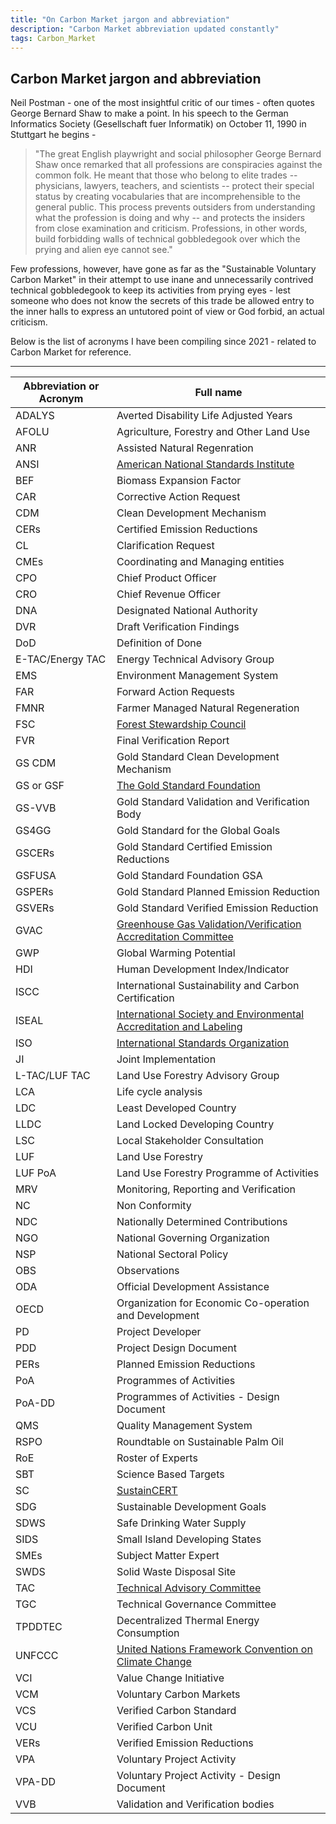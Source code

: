 ```yaml
---
title: "On Carbon Market jargon and abbreviation"
description: "Carbon Market abbreviation updated constantly"
tags: Carbon_Market 
---
```


## Carbon Market jargon and abbreviation

Neil Postman - one of the most insightful critic of our times - often quotes George Bernard Shaw to make a point. In his speech to the German Informatics Society (Gesellschaft fuer Informatik) on October 11, 1990 in Stuttgart he begins - 

>"The great English playwright and social philosopher George Bernard Shaw once remarked that all professions are conspiracies against the common folk. He meant that those who belong to elite trades -- physicians, lawyers, teachers, and scientists -- protect their special status by creating vocabularies that are incomprehensible to the general public. This process prevents outsiders from understanding what the profession is doing and why -- and protects the insiders from close examination and criticism. Professions, in other words, build forbidding walls of technical gobbledegook over which the prying and alien eye cannot see."


Few professions, however, have gone as far as the "Sustainable Voluntary Carbon Market" in their attempt to use inane and unnecessarily contrived technical gobbledegook to keep its activities from prying eyes - lest someone who does not know the secrets of this trade be allowed entry to the inner halls to express an untutored point of view or God forbid, an actual criticism.

Below is the list of acronyms I have been compiling since 2021 - related to Carbon Market for reference.

---


| **Abbreviation or Acronym** | **Full name**                                                                                                                                 |
| ----------------------- | ----------------------------------------------------------------------------------------------------------------------------------------- |
| ADALYS                  | Averted Disability Life Adjusted Years                                                                                                    |
| AFOLU                   | Agriculture, Forestry and Other Land Use                                                                                                  |
| ANR                     | Assisted Natural Regenration                                                                                                              |
| ANSI                    | [American National Standards Institute](mailto:https://ansi.org/about/introduction)                                                       |
| BEF                     | Biomass Expansion Factor                                                                                                                  |
| CAR                     | Corrective Action Request                                                                                                                 |
| CDM                     | Clean Development Mechanism                                                                                                               |
| CERs                    | Certified Emission Reductions                                                                                                             |
| CL                      | Clarification Request                                                                                                                     |
| CMEs                    | Coordinating and Managing entities                                                                                                        |
| CPO                     | Chief Product Officer                                                                                                                     |
| CRO                     | Chief Revenue Officer                                                                                                                     |
| DNA                     | Designated National Authority                                                                                                             |
| DVR                     | Draft Verification Findings                                                                                                               |
| DoD                     | Definition of Done                                                                                                                        |
| E-TAC/Energy TAC        | Energy Technical Advisory Group                                                                                                           |
| EMS                     | Environment Management System                                                                                                             |
| FAR                     | Forward Action Requests                                                                                                                   |
| FMNR                    | Farmer Managed Natural Regeneration                                                                                                         |
| FSC                     | [Forest Stewardship Council](mailto:https://us.fsc.org/en-us)                                                                             |
| FVR                     | Final Verification Report                                                                                                                 |
| GS CDM                  | Gold Standard Clean Development Mechanism                                                                                                 |
| GS or GSF               | [The Gold Standard Foundation](mailto:https://www.goldstandard.org/)                                                                      |
| GS-VVB                  | Gold Standard Validation and Verification Body                                                                                            |
| GS4GG                   | Gold Standard for the Global Goals                                                                                                        |
| GSCERs                  | Gold Standard Certified Emission Reductions                                                                                               |
| GSFUSA                  | Gold Standard Foundation GSA                                                                                                              |
| GSPERs                  | Gold Standard Planned Emission Reduction                                                                                                  |
| GSVERs                  | Gold Standard Verified Emission Reduction                                                                                                 |
| GVAC                    | [Greenhouse Gas Validation/Verification Accreditation Committee](mailto:https://anab.ansi.org/greenhouse-gas-validation-verification/gvac) |
| GWP                     | Global Warming Potential                                                                                                                  |
| HDI                     | Human Development Index/Indicator                                                                                                         |
| ISCC                    | International Sustainability and Carbon Certification                                                                                     |
| ISEAL                   | [International Society and Environmental Accreditation and Labeling](mailto:https://www.isealalliance.org/)                               |
| ISO                     | [International Standards Organization](mailto:https://www.iso.org/home.html)                                                              |
| JI                      | Joint Implementation                                                                                                                      |
| L-TAC/LUF TAC           | Land Use Forestry Advisory Group                                                                                                          |
| LCA                     | Life cycle analysis                                                                                                                       |
| LDC                     | Least Developed Country                                                                                                                   |
| LLDC                    | Land Locked Developing Country                                                                                                            |
| LSC                     | Local Stakeholder Consultation                                                                                                            |
| LUF                     | Land Use Forestry                                                                                                                         |
| LUF PoA                 | Land Use Forestry Programme of Activities                                                                                                 |
| MRV                     | Monitoring, Reporting and Verification                                                                                                    |
| NC                      | Non Conformity                                                                                                                            |
| NDC                     | Nationally Determined Contributions                                                                                                       |
| NGO                     | National Governing Organization                                                                                                           |
| NSP                     | National Sectoral Policy                                                                                                                  |
| OBS                     | Observations                                                                                                                              |
| ODA                     | Official Development Assistance                                                                                                           |
| OECD                    | Organization for Economic Co-operation and Development                                                                                    |
| PD                      | Project Developer                                                                                                                         |
| PDD                     | Project Design Document                                                                                                                   |
| PERs                    | Planned Emission Reductions                                                                                                               |
| PoA                     | Programmes of Activities                                                                                                                  |
| PoA-DD                  | Programmes of Activities - Design Document                                                                                                |
| QMS                     | Quality Management System                                                                                                                 |
| RSPO                    | Roundtable on Sustainable Palm Oil                                                                                                        |
| RoE                     | Roster of Experts                                                                                                                         |
| SBT                     | Science Based Targets                                                                                                                     |
| SC                      | [SustainCERT](mailto:https://www.sustain-cert.com/)                                                                                       |
| SDG                     | Sustainable Development Goals                                                                                                             |
| SDWS                    | Safe Drinking Water Supply                                                                                                                |
| SIDS                    | Small Island Developing States                                                                                                            |
| SMEs                    | Subject Matter Expert                                                                                                                     |
| SWDS                    | Solid Waste Disposal Site                                                                                                                 |
| TAC                     | [Technical Advisory Committee](mailto:https://www.goldstandard.org/sites/default/files/documents/tac-tors.pdf)                            |
| TGC                     | Technical Governance Committee                                                                                                            |
| TPDDTEC                 | Decentralized Thermal Energy Consumption                                                                                                  |
| UNFCCC                  | [United Nations Framework Convention on Climate Change](mailto:https://unfccc.int/)                                                       |
| VCI                     | Value Change Initiative                                                                                                                   |
| VCM                     | Voluntary Carbon Markets                                                                                                                  |
| VCS                     | Verified Carbon Standard                                                                                                                  |
| VCU                     | Verified Carbon Unit                                                                                                                      |
| VERs                    | Verified Emission Reductions                                                                                                               |
| VPA                     | Voluntary Project Activity                                                                                                                |
| VPA-DD                  | Voluntary Project Activity - Design Document                                                                                              |
| VVB                     | Validation and Verification bodies                                                                                                        |
